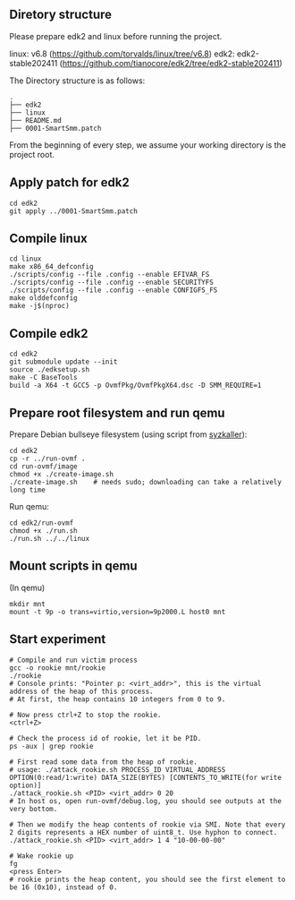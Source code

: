 ## Diretory structure

Please prepare edk2 and linux before running the project.

linux: v6.8 (https://github.com/torvalds/linux/tree/v6.8)
edk2: edk2-stable202411 (https://github.com/tianocore/edk2/tree/edk2-stable202411)

The Directory structure is as follows:

```
.
├── edk2
├── linux
├── README.md
├── 0001-SmartSmm.patch
```

From the beginning of every step, we assume your working directory is the project root.

## Apply patch for edk2

```shell
cd edk2
git apply ../0001-SmartSmm.patch
```

## Compile linux

```shell
cd linux
make x86_64_defconfig
./scripts/config --file .config --enable EFIVAR_FS
./scripts/config --file .config --enable SECURITYFS
./scripts/config --file .config --enable CONFIGFS_FS
make olddefconfig
make -j$(nproc)
```

## Compile edk2

```shell
cd edk2
git submodule update --init
source ./edksetup.sh
make -C BaseTools
build -a X64 -t GCC5 -p OvmfPkg/OvmfPkgX64.dsc -D SMM_REQUIRE=1
```

## Prepare root filesystem and run qemu

Prepare Debian bullseye filesystem (using script from [syzkaller](https://github.com/google/syzkaller)):

```shell
cd edk2
cp -r ../run-ovmf .
cd run-ovmf/image
chmod +x ./create-image.sh 
./create-image.sh    # needs sudo; downloading can take a relatively long time
```

Run qemu:

```shell
cd edk2/run-ovmf
chmod +x ./run.sh
./run.sh ../../linux
```

## Mount scripts in qemu

(In qemu)

```shell
mkdir mnt
mount -t 9p -o trans=virtio,version=9p2000.L host0 mnt
```

## Start experiment

```shell
# Compile and run victim process
gcc -o rookie mnt/rookie
./rookie
# Console prints: "Pointer p: <virt_addr>", this is the virtual address of the heap of this process.
# At first, the heap contains 10 integers from 0 to 9.

# Now press ctrl+Z to stop the rookie.
<ctrl+Z>

# Check the process id of rookie, let it be PID.
ps -aux | grep rookie

# First read some data from the heap of rookie.
# usage: ./attack_rookie.sh PROCESS_ID VIRTUAL_ADDRESS OPTION(0:read/1:write) DATA_SIZE(BYTES) [CONTENTS_TO_WRITE(for write option)]
./attack_rookie.sh <PID> <virt_addr> 0 20
# In host os, open run-ovmf/debug.log, you should see outputs at the very bottom.

# Then we modify the heap contents of rookie via SMI. Note that every 2 digits represents a HEX number of uint8_t. Use hyphon to connect.
./attack_rookie.sh <PID> <virt_addr> 1 4 "10-00-00-00"

# Wake rookie up
fg
<press Enter>
# rookie prints the heap content, you should see the first element to be 16 (0x10), instead of 0.
```